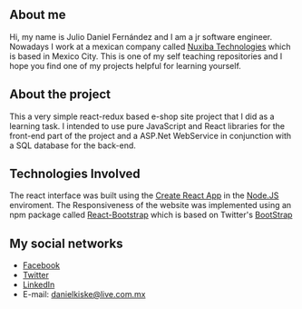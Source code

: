 ## About me

Hi, my name is Julio Daniel Fernández and I am a jr software engineer. Nowadays I work at a mexican company called [Nuxiba Technologies](http://www.nuxiba.com/en/index.html) which is based in Mexico City. This is one of my self teaching repositories and I hope you find one of my projects helpful for learning yourself.

## About the project

This a very simple react-redux based e-shop site project that I did as a learning task. I intended to use pure JavaScript and React libraries for the front-end part of the project and a ASP.Net WebService in conjunction with a SQL database for the back-end. 


## Technologies Involved

The react interface was built using the [Create React App](https://github.com/facebookincubator/create-react-app) in the [Node.JS](https://nodejs.org/en/) enviroment. The Responsiveness of the website was implemented using an npm package called [React-Bootstrap](https://react-bootstrap.github.io/) which is based on Twitter's [BootStrap](https://getbootstrap.com/)


## My social networks

- [Facebook](https://github.com/facebookincubator/create-react-app/issues) 
- [Twitter](https://twitter.com/kaisermetal)
- [LinkedIn](https://www.linkedin.com/in/julio-daniel-fern%C3%A1ndez-aguirre-423220133/)
- E-mail: danielkiske@live.com.mx
